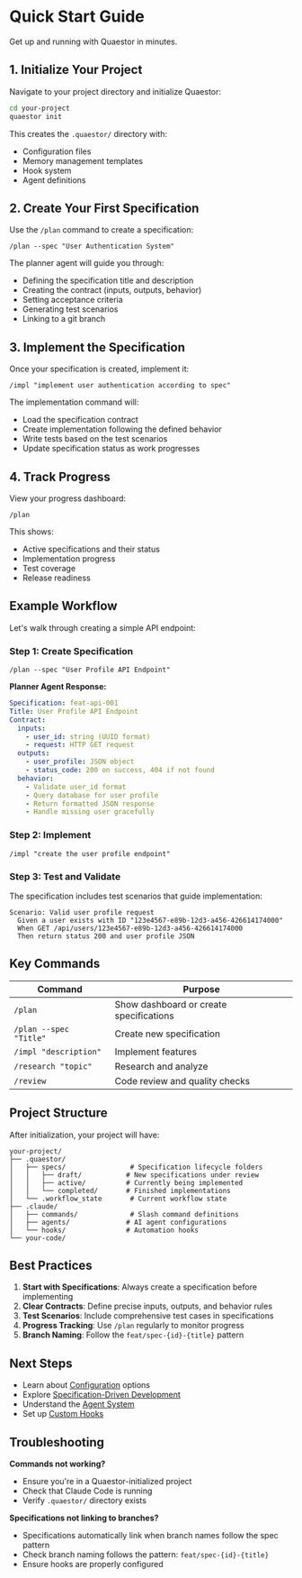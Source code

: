 # Quick Start Guide

Get up and running with Quaestor in minutes.

## 1. Initialize Your Project

Navigate to your project directory and initialize Quaestor:

```bash
cd your-project
quaestor init
```

This creates the `.quaestor/` directory with:
- Configuration files
- Memory management templates
- Hook system
- Agent definitions

## 2. Create Your First Specification

Use the `/plan` command to create a specification:

```
/plan --spec "User Authentication System"
```

The planner agent will guide you through:
- Defining the specification title and description
- Creating the contract (inputs, outputs, behavior)
- Setting acceptance criteria
- Generating test scenarios
- Linking to a git branch

## 3. Implement the Specification

Once your specification is created, implement it:

```
/impl "implement user authentication according to spec"
```

The implementation command will:
- Load the specification contract
- Create implementation following the defined behavior
- Write tests based on the test scenarios
- Update specification status as work progresses

## 4. Track Progress

View your progress dashboard:

```
/plan
```

This shows:
- Active specifications and their status
- Implementation progress
- Test coverage
- Release readiness

## Example Workflow

Let's walk through creating a simple API endpoint:

### Step 1: Create Specification
```
/plan --spec "User Profile API Endpoint"
```

**Planner Agent Response:**
```yaml
Specification: feat-api-001
Title: User Profile API Endpoint
Contract:
  inputs:
    - user_id: string (UUID format)
    - request: HTTP GET request
  outputs:
    - user_profile: JSON object
    - status_code: 200 on success, 404 if not found
  behavior:
    - Validate user_id format
    - Query database for user profile
    - Return formatted JSON response
    - Handle missing user gracefully
```

### Step 2: Implement
```
/impl "create the user profile endpoint"
```

### Step 3: Test and Validate
The specification includes test scenarios that guide implementation:
```gherkin
Scenario: Valid user profile request
  Given a user exists with ID "123e4567-e89b-12d3-a456-426614174000"
  When GET /api/users/123e4567-e89b-12d3-a456-426614174000
  Then return status 200 and user profile JSON
```

## Key Commands

| Command | Purpose |
|---------|---------|
| `/plan` | Show dashboard or create specifications |
| `/plan --spec "Title"` | Create new specification |
| `/impl "description"` | Implement features |
| `/research "topic"` | Research and analyze |
| `/review` | Code review and quality checks |

## Project Structure

After initialization, your project will have:

```
your-project/
├── .quaestor/
│   ├── specs/                # Specification lifecycle folders
│   │   ├── draft/           # New specifications under review
│   │   ├── active/          # Currently being implemented
│   │   └── completed/       # Finished implementations
│   └── .workflow_state       # Current workflow state
├── .claude/
│   ├── commands/             # Slash command definitions
│   ├── agents/              # AI agent configurations
│   └── hooks/               # Automation hooks
└── your-code/
```

## Best Practices

1. **Start with Specifications**: Always create a specification before implementing
2. **Clear Contracts**: Define precise inputs, outputs, and behavior rules
3. **Test Scenarios**: Include comprehensive test cases in specifications
4. **Progress Tracking**: Use `/plan` regularly to monitor progress
5. **Branch Naming**: Follow the `feat/spec-{id}-{title}` pattern

## Next Steps

- Learn about [Configuration](configuration.md) options
- Explore [Specification-Driven Development](../specs/overview.md)
- Understand the [Agent System](../agents/overview.md)
- Set up [Custom Hooks](../hooks/custom.md)

## Troubleshooting

**Commands not working?**
- Ensure you're in a Quaestor-initialized project
- Check that Claude Code is running
- Verify `.quaestor/` directory exists

**Specifications not linking to branches?**
- Specifications automatically link when branch names follow the spec pattern
- Check branch naming follows the pattern: `feat/spec-{id}-{title}`
- Ensure hooks are properly configured